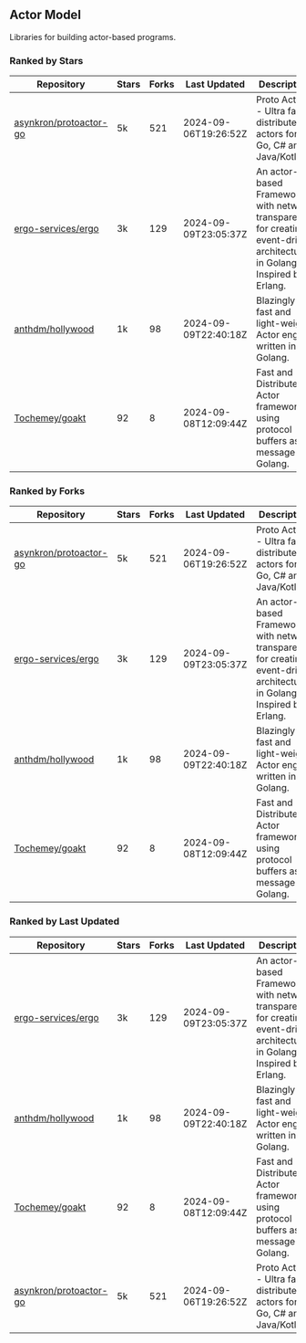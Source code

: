 ## Actor Model

Libraries for building actor-based programs.

### Ranked by Stars

| Repository | Stars | Forks | Last Updated | Description | 
|------------|-------|-------|--------------|-------------|
| [asynkron/protoactor-go](https://github.com/asynkron/protoactor-go) | 5k | 521 | 2024-09-06T19:26:52Z |  Proto Actor - Ultra fast distributed actors for Go, C# and Java/Kotlin. |
| [ergo-services/ergo](https://github.com/ergo-services/ergo) | 3k | 129 | 2024-09-09T23:05:37Z |  An actor-based Framework with network transparency for creating event-driven architecture in Golang. Inspired by Erlang. |
| [anthdm/hollywood](https://github.com/anthdm/hollywood) | 1k | 98 | 2024-09-09T22:40:18Z |  Blazingly fast and light-weight Actor engine written in Golang. |
| [Tochemey/goakt](https://github.com/Tochemey/goakt) | 92 | 8 | 2024-09-08T12:09:44Z |  Fast and Distributed Actor framework using protocol buffers as message for Golang. |

### Ranked by Forks

| Repository | Stars | Forks | Last Updated | Description | 
|------------|-------|-------|--------------|-------------|
| [asynkron/protoactor-go](https://github.com/asynkron/protoactor-go) | 5k | 521 | 2024-09-06T19:26:52Z |  Proto Actor - Ultra fast distributed actors for Go, C# and Java/Kotlin. |
| [ergo-services/ergo](https://github.com/ergo-services/ergo) | 3k | 129 | 2024-09-09T23:05:37Z |  An actor-based Framework with network transparency for creating event-driven architecture in Golang. Inspired by Erlang. |
| [anthdm/hollywood](https://github.com/anthdm/hollywood) | 1k | 98 | 2024-09-09T22:40:18Z |  Blazingly fast and light-weight Actor engine written in Golang. |
| [Tochemey/goakt](https://github.com/Tochemey/goakt) | 92 | 8 | 2024-09-08T12:09:44Z |  Fast and Distributed Actor framework using protocol buffers as message for Golang. |

### Ranked by Last Updated

| Repository | Stars | Forks | Last Updated | Description | 
|------------|-------|-------|--------------|-------------|
| [ergo-services/ergo](https://github.com/ergo-services/ergo) | 3k | 129 | 2024-09-09T23:05:37Z |  An actor-based Framework with network transparency for creating event-driven architecture in Golang. Inspired by Erlang. |
| [anthdm/hollywood](https://github.com/anthdm/hollywood) | 1k | 98 | 2024-09-09T22:40:18Z |  Blazingly fast and light-weight Actor engine written in Golang. |
| [Tochemey/goakt](https://github.com/Tochemey/goakt) | 92 | 8 | 2024-09-08T12:09:44Z |  Fast and Distributed Actor framework using protocol buffers as message for Golang. |
| [asynkron/protoactor-go](https://github.com/asynkron/protoactor-go) | 5k | 521 | 2024-09-06T19:26:52Z |  Proto Actor - Ultra fast distributed actors for Go, C# and Java/Kotlin. |

